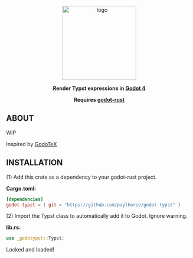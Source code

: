 <p align="center">
<img src="https://github.com/paylhorse/godot-typst/assets/74363924/61433620-8126-46a4-8deb-39c7eac1c5f1" alt="logo" width="200"/>
</p>
<p align="center">
<b>Render Typst expressions in <a href="https://github.com/godotengine/godot">Godot 4</a></b>
</p>
<p align="center">
<b>Requires <a href="https://github.com/godot-rust/gdext">godot-rust</a></b>
</p>

## ABOUT
WIP

Inspired by [GodoTeX](https://github.com/file-acomplaint/GodoTeX)

## INSTALLATION
(1) Add this crate as a dependency to your godot-rust project. 

**Cargo.toml:**

```toml
[dependencies]
godot-typst = { git = "https://github.com/paylhorse/godot-typst" }
```
(2) Import the Typst class to automatically add it to Godot. Ignore warning.

**lib.rs:**

```rs
use _godotypst::Typst;
```

Locked and loaded!
